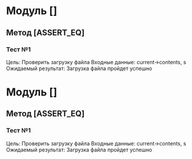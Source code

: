 # Модуль []
## Метод [ASSERT_EQ]
### Тест №1
Цель: Проверить загрузку файла
Входные данные:  current->contents, s
Ожидаемый результат: Загрузка файла пройдет успешно

# Модуль []
## Метод [ASSERT_EQ]
### Тест №1
Цель: Проверить загрузку файла
Входные данные:  current->contents, s
Ожидаемый результат: Загрузка файла пройдет успешно
